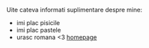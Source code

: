 Uite cateva informati suplimentare despre mine:
- imi plac pisicile
- imi plac pastele
- urasc romana <3
[homepage](index.md)
